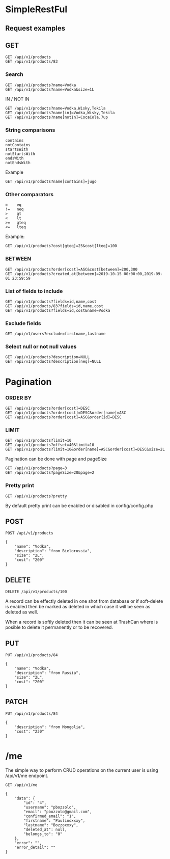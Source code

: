 # SimpleRestFul

## Request examples

## GET <READ>

    GET /api/v1/products
    GET /api/v1/products/83

### Search    

    GET /api/v1/products?name=Vodka
    GET /api/v1/products?name=Vodka&size=1L

IN / NOT IN

    GET /api/v1/products?name=Vodka,Wisky,Tekila
    GET /api/v1/products?name[in]=Vodka,Wisky,Tekila
    GET /api/v1/products?name[notIn]=CocaCola,7up

### String comparisons   

    contains 
    notContains 
    startsWith  
    notStartsWith
    endsWith   
    notEndsWith
    
Example

    GET /api/v1/products?name[contains]=jugo 

### Other comparators

    =    eq
    !=   neq
    >    gt
    <    lt
    >=   gteq
    <=   lteq

Example:  
    
    GET /api/v1/products?cost[gteq]=25&cost[lteq]=100

### BETWEEN

    GET /api/v1/products?order[cost]=ASC&cost[between]=200,300
    GET /api/v1/products?created_at[between]=2019-10-15 00:00:00,2019-09-01 23:59:59

### List of fields to include

    GET /api/v1/products?fields=id,name,cost
    GET /api/v1/products/83?fields=id,name,cost
    GET /api/v1/products?fields=id,cost&name=Vodka

### Exclude fields

    GET /api/v1/users?exclude=firstname,lastname

### Select null or not null values

    GET /api/v1/products?description=NULL
    GET /api/v1/products?description[neq]=NULL

# Pagination

### ORDER BY

    GET /api/v1/products?order[cost]=DESC
    GET /api/v1/products?order[cost]=DESC&order[name]=ASC
    GET /api/v1/products?order[cost]=ASC&order[id]=DESC

### LIMIT

    GET /api/v1/products?limit=10
    GET /api/v1/products?offset=40&limit=10
    GET /api/v1/products?limit=10&order[name]=ASC&order[cost]=DESC&size=2L

Pagination can be done with page and pageSize

    GET /api/v1/products?page=3
    GET /api/v1/products?pageSize=20&page=2
    
### Pretty print 

    GET /api/v1/products?pretty

By default pretty print can be enabled or disabled in config/config.php    

## POST <CREATE>

    POST /api/v1/products

    {
        "name": "Vodka",
        "description": "from Bielorussia",
        "size": "2L",
        "cost": "200"
    }


## DELETE

    DELETE /api/v1/products/100

A record can be effectly deleted in one shot from database or if soft-delete is enabled then be marked as deleted in which case it will be seen as deleted as well.

When a record is softly deleted then it can be seen at TrashCan where is posible to delete it permanently or to be recovered.

## PUT  <UPDATE>

    PUT /api/v1/products/84

    {
        "name": "Vodka",
        "description": "from Russia",
        "size": "2L",
        "cost": "200"
    }


## PATCH <PARTIAL UPDATE>

    PUT /api/v1/products/84

    {
        "description": "from Mongolia",
        "cost": "230"
    }

# /me

The simple way to perform CRUD operations on the current user is using /api/v1/me endpoint.

    GET /api/v1/me

    {
        "data": {
            "id": "4",
            "username": "pbozzolo",
            "email": "pbozzolo@gmail.com",
            "confirmed_email": "1",
            "firstname": "Paulinoxxxy",
            "lastname": "Bozzoxxxy",
            "deleted_at": null,
            "belongs_to": "0"
        },
        "error": "",
        "error_detail": ""
    }

